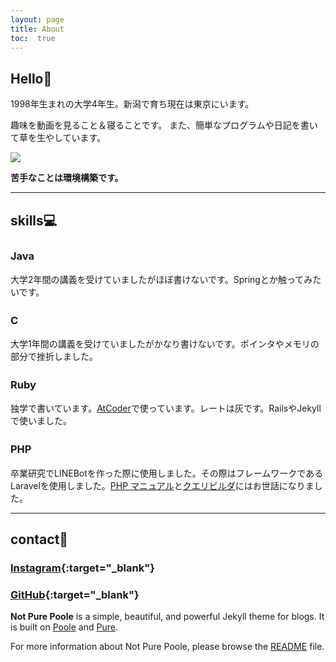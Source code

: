 ```yaml
---
layout: page
title: About
toc:  true
---
```


## Hello👋

1998年生まれの大学4年生。新潟で育ち現在は東京にいます。

趣味を動画を見ること＆寝ることです。
また、簡単なプログラムや日記を書いて草を生やしています。

<img src="https://grass-graph.moshimo.works/images/taku0622.png">

**苦手なことは環境構築です。**

***

##  skills💻

### Java　<i class="fab fa-java" style="font-size:1.2em;"></i>

大学2年間の講義を受けていましたがほぼ書けないです。Springとか触ってみたいです。

### C　<i class="fas fa-copyright" style="font-size:1.2em;"></i>

大学1年間の講義を受けていましたがかなり書けないです。ポインタやメモリの部分で挫折しました。

### Ruby　<i class="fas fa-gem" style="font-size:1.0em;"></i>

独学で書いています。[AtCoder](https://atcoder.jp/?lang=ja)で使っています。レートは灰です。RailsやJekyllで使いました。

### PHP　<i class="fab fa-php" style="font-size:1.2em;"></i>

卒業研究でLINEBotを作った際に使用しました。その際はフレームワークであるLaravelを使用しました。[PHP マニュアル](https://www.php.net/manual/ja/index.php)と[クエリビルダ](https://readouble.com/laravel/8.x/ja/queries.html)にはお世話になりました。

***

## contact🤝

### [Instagram](https://github.com/taku0622){:target="_blank"}<i class="fab fa-instagram" style="font-size:1.2em;"></i>

### [GitHub](https://github.com/taku0622){:target="_blank"}<i class="fab fa-github" style="font-size:1.2em;"></i>

**Not Pure Poole** is a simple, beautiful, and powerful Jekyll theme for blogs. It is built on [Poole](https://github.com/poole/poole) and [Pure](https://purecss.io/).

For more information about Not Pure Poole, please browse the [README](https://github.com/vszhub/not-pure-poole) file.

